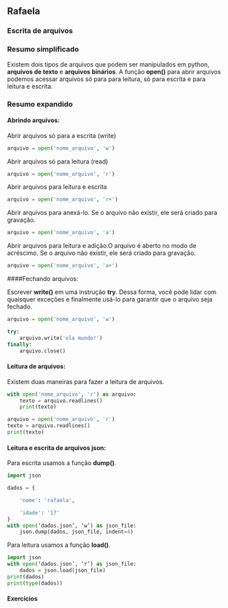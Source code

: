 ## Rafaela
### Escrita de arquivos

### Resumo simplificado 

Existem dois tipos de arquivos que podem ser manipulados em python, **arquivos de texto** e **arquivos binários**. A função **open()** para abrir arquivos podemos acessar arquivos só para para leitura, só para escrita e para leitura e escrita.

### Resumo expandido

#### Abrindo arquivos:

Abrir arquivos só para a escrita (write)

```python
arquivo = open('nome_arquivo', 'w')
```

Abrir arquivos só para leitura (read)

```python
arquivo = open('nome_arquivo', 'r')
```

Abrir arquivos para leitura e escrita 

```python
arquivo = open('nome_arquivo', 'r+')
```

Abrir arquivos para anexá-lo. Se o arquivo não existir, ele será criado para gravação.

```python
arquivo = open('nome_arquivo', 'a')
```

Abrir arquivos para leitura e adição.O arquivo é aberto no modo de acréscimo. Se o arquivo não existir, ele será criado para gravação.

```python
arquivo = open('nome_arquivo', 'a+')
```

####Fechando arquivos:

Escrever **write()** em uma instrução **try**. Dessa forma, você pode lidar com quaisquer exceções e finalmente usá-lo para garantir que o arquivo seja fechado.

```python
arquivo = open('nome_arquivo', 'w')

try:
    arquivo.write('ola mundo!')
finally:
    arquivo.close()
```
#### Leitura de arquivos:

Existem duas maneiras para fazer a leitura de arquivos.

```python
with open('nome_arquivo', 'r') as arquivo:
	texto = arquivo.readlines()
	print(texto)
```

```python
arquivo = open('nome_arquivo', 'r')
texto = arquivo.readlines()
print(texto)
```

#### Leitura e escrita de arquivos json:

Para escrita usamos a função **dump()**.

```python
import json

dados = {

    'nome': 'rafaela',

    'idade': '17'
}
with open(‘dados.json’, ‘w’) as json_file:
    json.dump(dados, json_file, indent=4)
```

Para leitura usamos a função **load()**.

```python
import json
with open(‘dados.json’, ‘r’) as json_file:
    dados = json.load(json_file)
print(dados)
print(type(dados))
```

#### Exercícios